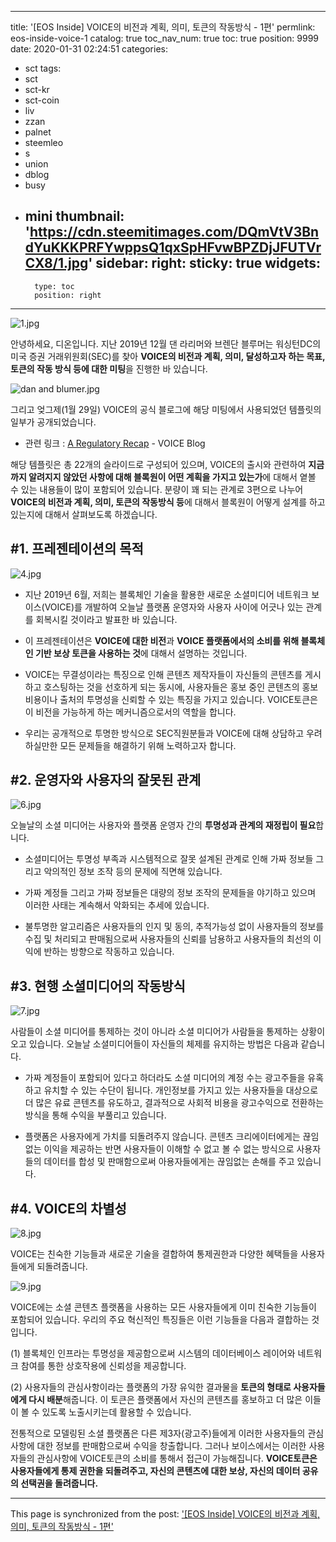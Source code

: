 
---
title: '[EOS Inside] VOICE의 비전과 계획, 의미, 토큰의 작동방식 - 1편'
permlink: eos-inside-voice-1
catalog: true
toc_nav_num: true
toc: true
position: 9999
date: 2020-01-31 02:24:51
categories:
- sct
tags:
- sct
- sct-kr
- sct-coin
- liv
- zzan
- palnet
- steemleo
- s
- union
- dblog
- busy
- mini
thumbnail: 'https://cdn.steemitimages.com/DQmVtV3BndYuKKKPRFYwppsQ1qxSpHFvwBPZDjJFUTVrCX8/1.jpg'
sidebar:
    right:
        sticky: true
widgets:
    -
        type: toc
        position: right
---


![1.jpg](https://cdn.steemitimages.com/DQmVtV3BndYuKKKPRFYwppsQ1qxSpHFvwBPZDjJFUTVrCX8/1.jpg)

안녕하세요, 디온입니다. 지난 2019년 12월 댄 라리머와 브렌단 블루머는 워싱턴DC의 미국 증권 거래위원회(SEC)를 찾아 **VOICE의 비전과 계획, 의미, 달성하고자 하는 목표, 토큰의 작동 방식 등에 대한 미팅**을 진행한 바 있습니다. 

![dan and blumer.jpg](https://cdn.steemitimages.com/DQmaoDrM7gdxgyY1GT5otG87vzpsdWgXWTHR5ggLi23CmkU/dan%20and%20blumer.jpg)

그리고 엊그제(1월 29일) VOICE의 공식 블로그에 해당 미팅에서 사용되었던 템플릿의 일부가 공개되었습니다. 

- 관련 링크 : [A Regulatory Recap](https://voice.com/blog/a-regulatory-recap/) - VOICE Blog

해당 템플릿은 총 22개의 슬라이드로 구성되어 있으며, VOICE의 출시와 관련하여 **지금까지 알려지지 않았던 사항에 대해 블록원이 어떤 계획을 가지고 있는가**에 대해서 옅볼 수 있는 내용들이 많이 포함되어 있습니다. 분량이 꽤 되는 관계로 3편으로 나누어 **VOICE의 비전과 계획, 의미, 토큰의 작동방식 등**에 대해서 블록원이 어떻게 설계를 하고 있는지에 대해서 살펴보도록 하겠습니다.


## #1. 프레젠테이션의 목적

![4.jpg](https://cdn.steemitimages.com/DQmVMKfXSAvc1zq2aT5NxmvpHpgHSqqTVDBEqUx3DF5xH3u/4.jpg)

- 지난 2019년 6월, 저희는 블록체인 기술을 활용한 새로운 소셜미디어 네트워크 보이스(VOICE)를 개발하여 오늘날 플랫폼 운영자와 사용자 사이에 어긋나 있는 관계를 회복시킬 것이라고 발표한 바 있습니다.

- 이 프레젠테이션은 **VOICE에 대한 비전**과 **VOICE 플랫폼에서의 소비를 위해 블록체인 기반 보상 토큰을 사용하는 것**에 대해서 설명하는 것입니다.

- VOICE는 무결성이라는 특징으로 인해 콘텐츠 제작자들이 자신들의 콘텐츠를 게시하고 호스팅하는 것을 선호하게 되는 동시에, 사용자들은 홍보 중인 콘텐츠의 홍보비용이나 출처의 투명성을 신뢰할 수 있는 특징을 가지고 있습니다. VOICE토큰은 이 비전을 가능하게 하는 메커니즘으로서의 역할을 합니다.

- 우리는 공개적으로 투명한 방식으로 SEC직원분들과 VOICE에 대해 상담하고 우려하실만한 모든 문제들을 해결하기 위해 노력하고자 합니다.

## #2. 운영자와 사용자의 잘못된 관계

![6.jpg](https://cdn.steemitimages.com/DQmRpro8rxJG5EyYVrnsQu4YCq2kkGe9iNCPmm2gNqottH4/6.jpg)

오늘날의 소셜 미디어는 사용자와 플랫폼 운영자 간의 **투명성과 관계의 재정립이 필요**합니다.

- 소셜미디어는 투명성 부족과 시스템적으로 잘못 설계된 관계로 인해 가짜 정보들 그리고 악의적인 정보 조작 등의 문제에 직면해 있습니다.

- 가짜 계정들 그리고 가짜 정보들은 대량의 정보 조작의 문제들을 야기하고 있으며 이러한 사태는 계속해서 악화되는 추세에 있습니다.

- 불투명한 알고리즘은 사용자들의 인지 및 동의, 추적가능성 없이 사용자들의 정보를 수집 및 처리되고 판매됨으로써 사용자들의 신뢰를 남용하고 사용자들의 최선의 이익에 반하는 방향으로 작동하고 있습니다.

## #3. 현행 소셜미디어의 작동방식

![7.jpg](https://cdn.steemitimages.com/DQmV89u4vnYmbG8qsgGKaE5izpritFLU7qwmFYUfP1vGQyJ/7.jpg)

사람들이 소셜 미디어를 통제하는 것이 아니라 소셜 미디어가 사람들을 통제하는 상황이 오고 있습니다. 오늘날 소셜미디어들이 자신들의 체제를 유지하는 방법은 다음과 같습니다.

- 가짜 계정들이 포함되어 있다고 하더라도 소셜 미디어의 계정 수는 광고주들을 유혹하고 유치할 수 있는 수단이 됩니다. 개인정보를 가지고 있는 사용자들을 대상으로 더 많은 유료 콘텐츠를 유도하고, 결과적으로 사회적 비용을 광고수익으로 전환하는 방식을 통해 수익을 부풀리고 있습니다.

- 플랫폼은 사용자에게 가치를 되돌려주지 않습니다. 콘텐츠 크리에이터에게는 끊임없는 이익을 제공하는 반면 사용자들이 이해할 수 없고 볼 수 없는 방식으로 사용자들의 데이터를 합성 및 판매함으로써 아용자들에게는 끊임없는 손해를 주고 있습니다.

## #4. VOICE의 차별성

![8.jpg](https://cdn.steemitimages.com/DQmT6kYWxd3PJnN4cNtcbBkYrti5Cw8gH6ZYtHqVWa7jDw2/8.jpg)

VOICE는 친숙한 기능들과 새로운 기술을 결합하여 통제권한과 다양한 혜택들을 사용자들에게 되돌려줍니다.


![9.jpg](https://cdn.steemitimages.com/DQmXNnV3H8AxeH6DeGwwcAD3FWzQbrmXrAyejQP6F5pqUeX/9.jpg)

VOICE에는 소셜 콘텐츠 플랫폼을 사용하는 모든 사용자들에게 이미 친숙한 기능들이 포함되어 있습니다. 우리의 주요 혁신적인 특징들은 이런 기능들을 다음과 결합하는 것입니다.

(1) 블록체인 인프라는 투명성을 제공함으로써 시스템의 데이터베이스 레이어와 네트워크 참여를 통한 상호작용에 신뢰성을 제공합니다.

(2) 사용자들의 관심사항이라는 플랫폼의 가장 유익한 결과물을 **토큰의 형태로 사용자들에게 다시 배분**해줍니다. 이 토큰은 플랫폼에서 자신의 콘텐츠를 홍보하고 더 많은 이들이 볼 수 있도록 노출시키는데 활용할 수 있습니다.

전통적으로 모델링된 소셜 플랫폼은 다른 제3자(광고주)들에게 이러한 사용자들의 관심사항에 대한 정보를 판매함으로써 수익을 창출합니다. 그러나 보이스에서는 이러한 사용자들의 관심사항에 VOICE토큰의 소비를 통해서 접근이 가능해집니다. **VOICE토큰은 사용자들에게 통제 권한을 되돌려주고, 자신의 콘텐츠에 대한 보상, 자신의 데이터 공유의 선택권을 돌려줍니다.**

- - -

This page is synchronized from the post: ['[EOS Inside] VOICE의 비전과 계획, 의미, 토큰의 작동방식 - 1편'](https://steemit.com/@donekim/eos-inside-voice-1)
